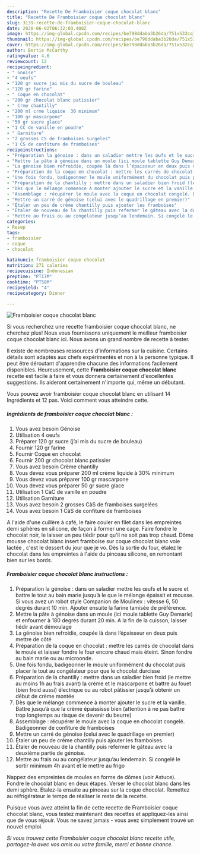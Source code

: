 ```yaml
---
description: "Recette De Framboisier coque chocolat blanc"
title: "Recette De Framboisier coque chocolat blanc"
slug: 3139-recette-de-framboisier-coque-chocolat-blanc
date: 2020-06-02T06:32:03.408Z
image: https://img-global.cpcdn.com/recipes/be798ddaba3b26da/751x532cq70/framboisier-coque-chocolat-blanc-photo-principale-de-la-recette.jpg
thumbnail: https://img-global.cpcdn.com/recipes/be798ddaba3b26da/751x532cq70/framboisier-coque-chocolat-blanc-photo-principale-de-la-recette.jpg
cover: https://img-global.cpcdn.com/recipes/be798ddaba3b26da/751x532cq70/framboisier-coque-chocolat-blanc-photo-principale-de-la-recette.jpg
author: Bertie McCarthy
ratingvalue: 4.6
reviewcount: 12
recipeingredient:
- " Gnoise"
- "4 oeufs"
- "120 gr sucre jai mis du sucre de bouleau"
- "120 gr farine"
- " Coque en chocolat"
- "200 gr chocolat blanc patissier"
- " Crme chantilly"
- "200 ml crme liquide  30 minimum"
- "100 gr mascarpone"
- "50 gr sucre glace"
- "1 CC de vanille en poudre"
- " Garniture"
- "2 grosses CS de framboises surgeles"
- "1 CS de confiture de framboises"
recipeinstructions:
- "Préparation la génoise : dans un saladier mettre les œufs et le sucre et battre le tout au bain marie jusqu’à le que le mélange épaissit et mousse. Si vous avez un robot style Companion de Moulinex : vitesse 6, 50 degrés durant 10 min. Ajouter ensuite la farine tamisée de préférence."
- "Mettre la pâte à génoise dans un moule (ici moule tablette Guy Demarle) et enfourner à 180 degrés durant 20 min. A la fin de la cuisson, laisser tiédir avant démoulage"
- "La génoise bien refroidie, coupée là dans l’épaisseur en deux puis mettre de côté"
- "Préparation de la coque en chocolat : mettre les carrés de chocolat dans le moule et laisser fondre le four encore chaud mais éteint. Sinon fondre au bain marie ou au microonde."
- "Une fois fondu, badigeonner le moule uniformément du chocolat puis placer le tout au congélateur pour que le chocolat durcisse"
- "Préparation de la chantilly : mettre dans un saladier bien froid (le mettre au moins 1h au frais avant) la crème et le mascarpone et battre au fouet (bien froid aussi) électrique ou au robot pâtissier jusqu’à obtenir un début de crème montée"
- "Dès que le mélange commence à monter ajouter le sucre et la vanille. Battre jusqu’à que la crème épaississe bien (attention à ne pas battre trop longtemps au risque de devenir du beurre)"
- "Assemblage : récupérer le moule avec la coque en chocolat congelé. Badigeonner de confiture de framboises"
- "Mettre un carré de génoise (celui avec le quadrillage en premier)"
- "Étaler un peu de crème chantilly puis ajouter les framboises"
- "Étaler de nouveau de la chantilly puis refermer le gâteau avec la deuxième partie de génoise."
- "Mettre au frais ou au congélateur jusqu’au lendemain. Si congelé le sortir minimum 4h avant et le mettre au frigo"
categories:
- Resep
tags:
- framboisier
- coque
- chocolat

katakunci: framboisier coque chocolat 
nutrition: 271 calories
recipecuisine: Indonesian
preptime: "PT17M"
cooktime: "PT58M"
recipeyield: "4"
recipecategory: Dinner

---
```



![Framboisier coque chocolat blanc](https://img-global.cpcdn.com/recipes/be798ddaba3b26da/751x532cq70/framboisier-coque-chocolat-blanc-photo-principale-de-la-recette.jpg)

Si vous recherchez une recette framboisier coque chocolat blanc, ne cherchez plus! Nous vous fournissons uniquement le meilleur framboisier coque chocolat blanc ici. Nous avons un grand nombre de recette à tester.

Il existe de nombreuses ressources d'informations sur la cuisine. Certains détails sont adaptés aux chefs expérimentés et non à la personne typique. Il peut être déroutant d'apprendre chacune des informations facilement disponibles. Heureusement, cette <strong> Framboisier coque chocolat blanc </strong> recette est facile à faire et vous donnera certainement d'excellentes suggestions. Ils aideront certainement n'importe qui, même un débutant.

<!--inarticleads1-->

Vous pouvez avoir framboisier coque chocolat blanc en utilisant 14 Ingrédients et 12 pas. Voici comment vous atteindre cette.

##### Ingrédients de framboisier coque chocolat blanc :

1. Vous avez besoin  Génoise
1. Utilisation 4 oeufs
1. Préparer 120 gr sucre (j’ai mis du sucre de bouleau)
1. Fournir 120 gr farine
1. Fournir  Coque en chocolat
1. Fournir 200 gr chocolat blanc patissier
1. Vous avez besoin  Crème chantilly
1. Vous devez vous préparer 200 ml crème liquide à 30% minimum
1. Vous devez vous préparer 100 gr mascarpone
1. Vous devez vous préparer 50 gr sucre glace
1. Utilisation 1 CàC de vanille en poudre
1. Utilisation  Garniture
1. Vous avez besoin 2 grosses CàS de framboises surgelées
1. Vous avez besoin 1 CàS de confiture de framboises


A l&#39;aide d&#39;une cuillère à café, le faire couler en filet dans les empreintes demi sphères en silicone, de façon à former une cage. Faire fondre le chocolat noir, le laisser un peu tiédir pour qu&#39;il ne soit pas trop chaud. Dôme mousse chocolat blanc insert framboise sur coque chocolat blanc voie lactée , c&#39;est le dessert du jour que je vo. Dès la sortie du four, étalez le chocolat dans les empreintes à l&#39;aide du pinceau silicone, en remontant bien sur les bords. 

<!--inarticleads2-->

##### Framboisier coque chocolat blanc instructions :

1. Préparation la génoise : dans un saladier mettre les œufs et le sucre et battre le tout au bain marie jusqu’à le que le mélange épaissit et mousse. Si vous avez un robot style Companion de Moulinex : vitesse 6, 50 degrés durant 10 min. Ajouter ensuite la farine tamisée de préférence.
1. Mettre la pâte à génoise dans un moule (ici moule tablette Guy Demarle) et enfourner à 180 degrés durant 20 min. A la fin de la cuisson, laisser tiédir avant démoulage
1. La génoise bien refroidie, coupée là dans l’épaisseur en deux puis mettre de côté
1. Préparation de la coque en chocolat : mettre les carrés de chocolat dans le moule et laisser fondre le four encore chaud mais éteint. Sinon fondre au bain marie ou au microonde.
1. Une fois fondu, badigeonner le moule uniformément du chocolat puis placer le tout au congélateur pour que le chocolat durcisse
1. Préparation de la chantilly : mettre dans un saladier bien froid (le mettre au moins 1h au frais avant) la crème et le mascarpone et battre au fouet (bien froid aussi) électrique ou au robot pâtissier jusqu’à obtenir un début de crème montée
1. Dès que le mélange commence à monter ajouter le sucre et la vanille. Battre jusqu’à que la crème épaississe bien (attention à ne pas battre trop longtemps au risque de devenir du beurre)
1. Assemblage : récupérer le moule avec la coque en chocolat congelé. Badigeonner de confiture de framboises
1. Mettre un carré de génoise (celui avec le quadrillage en premier)
1. Étaler un peu de crème chantilly puis ajouter les framboises
1. Étaler de nouveau de la chantilly puis refermer le gâteau avec la deuxième partie de génoise.
1. Mettre au frais ou au congélateur jusqu’au lendemain. Si congelé le sortir minimum 4h avant et le mettre au frigo


Nappez des empreintes de moules en forme de dômes (voir Astuce). Fondre le chocolat blanc en deux étapes. Verser le chocolat blanc dans les demi sphère. Etalez-la ensuite au pinceau sur la coque chocolat. Remettez au réfrigérateur le temps de réaliser le reste de la recette. 

<!--inarticleads1-->

<p>
Puisque vous avez atteint la fin de cette recette de Framboisier coque chocolat blanc, vous testez maintenant des recettes et appliquez-les ainsi que de vous réjouir. Vous ne savez jamais - vous avez simplement trouvé un nouvel emploi.
</p>

<p>
<i>Si vous trouvez cette Framboisier coque chocolat blanc recette utile, partagez-la avec vos amis ou votre famille, merci et bonne chance.</i>
</p>
